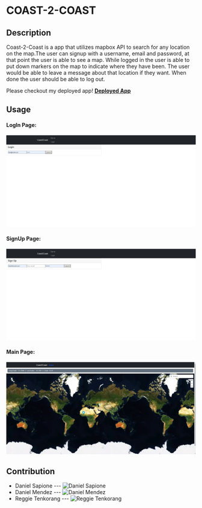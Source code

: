 # COAST-2-COAST

## Description 

Coast-2-Coast is a app that utilizes mapbox API to search for any location on the map.The user can signup with a username, email and password, at that point the user is able to see a map. While logged in the user is able to put down markers on the map to indicate where they have been. The user would be able to leave a message about that location if they want. When done the user should be able to log out.


Please checkout my deployed app! **[Deployed App](https://coast-2-coast.herokuapp.com/)**


## Usage 

#### LogIn Page:
![Log In](/assets/images/LogIn.jpg)

#### SignUp Page:
![Sign Up](/assets/images/SignUp.jpg)

#### Main Page:
![Main In](/assets/images/Main.jpg)



## Contribution
- Daniel Sapione  --- ![Daniel Sapione](https://github.com/dsapione)
- Daniel Mendez  --- ![Daniel Mendez](https://github.com/DanProgramsIt)
- Reggie Tenkorang  --- ![Reggie Tenkorang](https://github.com/reggietenk)
